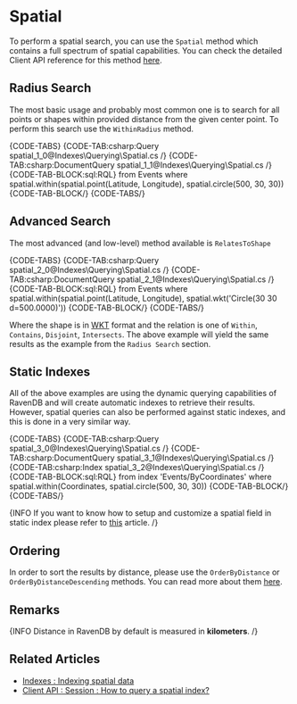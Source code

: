 ﻿# Spatial

To perform a spatial search, you can use the `Spatial` method which contains a full spectrum of spatial capabilities. You can check the detailed Client API reference for this method [here](../../client-api/session/querying/how-to-query-a-spatial-index).

## Radius Search

The most basic usage and probably most common one is to search for all points or shapes within provided distance from the given center point. To perform this search use the `WithinRadius` method.

{CODE-TABS}
{CODE-TAB:csharp:Query spatial_1_0@Indexes\Querying\Spatial.cs /}
{CODE-TAB:csharp:DocumentQuery spatial_1_1@Indexes\Querying\Spatial.cs /}
{CODE-TAB-BLOCK:sql:RQL}
from Events
where spatial.within(spatial.point(Latitude, Longitude), spatial.circle(500, 30, 30))
{CODE-TAB-BLOCK/}
{CODE-TABS/}

## Advanced Search

The most advanced (and low-level) method available is `RelatesToShape`

{CODE-TABS}
{CODE-TAB:csharp:Query spatial_2_0@Indexes\Querying\Spatial.cs /}
{CODE-TAB:csharp:DocumentQuery spatial_2_1@Indexes\Querying\Spatial.cs /}
{CODE-TAB-BLOCK:sql:RQL}
from Events
where spatial.within(spatial.point(Latitude, Longitude), spatial.wkt('Circle(30 30 d=500.0000)'))
{CODE-TAB-BLOCK/}
{CODE-TABS/}

Where the shape is in [WKT](http://en.wikipedia.org/wiki/Well-known_text) format and the relation is one of `Within`, `Contains`, `Disjoint`, `Intersects`. The above example will yield the same results as the example from the `Radius Search` section.

## Static Indexes

All of the above examples are using the dynamic querying capabilities of RavenDB and will create automatic indexes to retrieve their results. However, spatial queries can also be performed against static indexes, and this is done in a very similar way.

{CODE-TABS}
{CODE-TAB:csharp:Query spatial_3_0@Indexes\Querying\Spatial.cs /}
{CODE-TAB:csharp:DocumentQuery spatial_3_1@Indexes\Querying\Spatial.cs /}
{CODE-TAB:csharp:Index spatial_3_2@Indexes\Querying\Spatial.cs /}
{CODE-TAB-BLOCK:sql:RQL}
from index 'Events/ByCoordinates'
where spatial.within(Coordinates, spatial.circle(500, 30, 30))
{CODE-TAB-BLOCK/}
{CODE-TABS/}

{INFO If you want to know how to setup and customize a spatial field in static index please refer to [this](../../indexes/indexing-spatial-data) article. /}

## Ordering

In order to sort the results by distance, please use the `OrderByDistance` or `OrderByDistanceDescending` methods. You can read more about them [here](../../client-api/session/querying/how-to-query-a-spatial-index).

## Remarks

{INFO Distance in RavenDB by default is measured in **kilometers**. /}

## Related Articles

- [Indexes : Indexing spatial data](../../indexes/indexing-spatial-data)
- [Client API : Session : How to query a spatial index?](../../client-api/session/querying/how-to-query-a-spatial-index)
